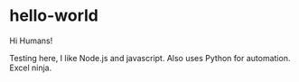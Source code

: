 # hello-world

Hi Humans!

Testing here, I like Node.js and javascript. Also uses Python for automation. Excel ninja.
